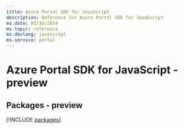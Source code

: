 ```yaml
---
title: Azure Portal SDK for JavaScript
description: Reference for Azure Portal SDK for JavaScript
ms.date: 05/30/2024
ms.topic: reference
ms.devlang: javascript
ms.service: portal
---
```

# Azure Portal SDK for JavaScript - preview
## Packages - preview
[!INCLUDE [packages](portal-index.md)]